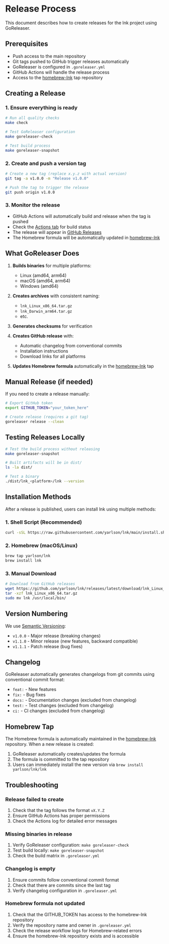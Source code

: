 # Release Process

This document describes how to create releases for the lnk project using GoReleaser.

## Prerequisites

- Push access to the main repository
- Git tags pushed to GitHub trigger releases automatically
- GoReleaser is configured in `.goreleaser.yml`
- GitHub Actions will handle the release process
- Access to the [homebrew-lnk](https://github.com/yarlson/homebrew-lnk) tap repository

## Creating a Release

### 1. Ensure everything is ready

```bash
# Run all quality checks
make check

# Test GoReleaser configuration
make goreleaser-check

# Test build process
make goreleaser-snapshot
```

### 2. Create and push a version tag

```bash
# Create a new tag (replace x.y.z with actual version)
git tag -a v1.0.0 -m "Release v1.0.0"

# Push the tag to trigger the release
git push origin v1.0.0
```

### 3. Monitor the release

- GitHub Actions will automatically build and release when the tag is pushed
- Check the [Actions tab](https://github.com/yarlson/lnk/actions) for build status
- The release will appear in [GitHub Releases](https://github.com/yarlson/lnk/releases)
- The Homebrew formula will be automatically updated in [homebrew-lnk](https://github.com/yarlson/homebrew-lnk)

## What GoReleaser Does

1. **Builds binaries** for multiple platforms:
   - Linux (amd64, arm64)
   - macOS (amd64, arm64)
   - Windows (amd64)

2. **Creates archives** with consistent naming:
   - `lnk_Linux_x86_64.tar.gz`
   - `lnk_Darwin_arm64.tar.gz`
   - etc.

3. **Generates checksums** for verification

4. **Creates GitHub release** with:
   - Automatic changelog from conventional commits
   - Installation instructions
   - Download links for all platforms

5. **Updates Homebrew formula** automatically in the [homebrew-lnk](https://github.com/yarlson/homebrew-lnk) tap

## Manual Release (if needed)

If you need to create a release manually:

```bash
# Export GitHub token
export GITHUB_TOKEN="your_token_here"

# Create release (requires a git tag)
goreleaser release --clean
```

## Testing Releases Locally

```bash
# Test the build process without releasing
make goreleaser-snapshot

# Built artifacts will be in dist/
ls -la dist/

# Test a binary
./dist/lnk_<platform>/lnk --version
```

## Installation Methods

After a release is published, users can install lnk using multiple methods:

### 1. Shell Script (Recommended)
```bash
curl -sSL https://raw.githubusercontent.com/yarlson/lnk/main/install.sh | bash
```

### 2. Homebrew (macOS/Linux)
```bash
brew tap yarlson/lnk
brew install lnk
```

### 3. Manual Download
```bash
# Download from GitHub releases
wget https://github.com/yarlson/lnk/releases/latest/download/lnk_Linux_x86_64.tar.gz
tar -xzf lnk_Linux_x86_64.tar.gz
sudo mv lnk /usr/local/bin/
```

## Version Numbering

We use [Semantic Versioning](https://semver.org/):

- `v1.0.0` - Major release (breaking changes)
- `v1.1.0` - Minor release (new features, backward compatible)
- `v1.1.1` - Patch release (bug fixes)

## Changelog

GoReleaser automatically generates changelogs from git commits using conventional commit format:

- `feat:` - New features
- `fix:` - Bug fixes
- `docs:` - Documentation changes (excluded from changelog)
- `test:` - Test changes (excluded from changelog)
- `ci:` - CI changes (excluded from changelog)

## Homebrew Tap

The Homebrew formula is automatically maintained in the [homebrew-lnk](https://github.com/yarlson/homebrew-lnk) repository. When a new release is created:

1. GoReleaser automatically creates/updates the formula
2. The formula is committed to the tap repository
3. Users can immediately install the new version via `brew install yarlson/lnk/lnk`

## Troubleshooting

### Release failed to create

1. Check that the tag follows the format `vX.Y.Z`
2. Ensure GitHub Actions has proper permissions
3. Check the Actions log for detailed error messages

### Missing binaries in release

1. Verify GoReleaser configuration: `make goreleaser-check`
2. Test build locally: `make goreleaser-snapshot`
3. Check the build matrix in `.goreleaser.yml`

### Changelog is empty

1. Ensure commits follow conventional commit format
2. Check that there are commits since the last tag
3. Verify changelog configuration in `.goreleaser.yml`

### Homebrew formula not updated

1. Check that the GITHUB_TOKEN has access to the homebrew-lnk repository
2. Verify the repository name and owner in `.goreleaser.yml`
3. Check the release workflow logs for Homebrew-related errors
4. Ensure the homebrew-lnk repository exists and is accessible 